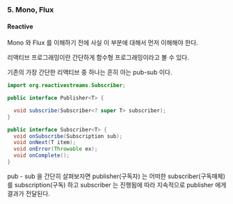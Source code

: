 ### 5. Mono, Flux

#### Reactive

Mono 와 Flux 를 이해하기 전에 사실 이 부분에 대해서 먼저 이해해야 한다.

리액티브 프로그래밍이란 간단하게 함수형 프로그래밍이라고 볼 수 있다.

기존의 가장 간단한 리액티브 중 하나는 흔히 아는 pub-sub 이다.

```java
import org.reactivestreams.Subscriber;

public interface Publisher<T> {

  void subscribe(Subscriber<? super T> subscriber);
}

public interface Subscriber<T> {
  void onSubscribe(Subscription sub);
  void onNext(T item);
  void onError(Throwable ex);
  void onComplete();
}
```

pub - sub 을 간단히 살펴보자면 publisher(구독자) 는 어떠한 subscriber(구독매체) 를 subscription(구독) 하고
subscriber 는 진행됨에 따라 지속적으로 publisher 에게 결과가 전달된다.